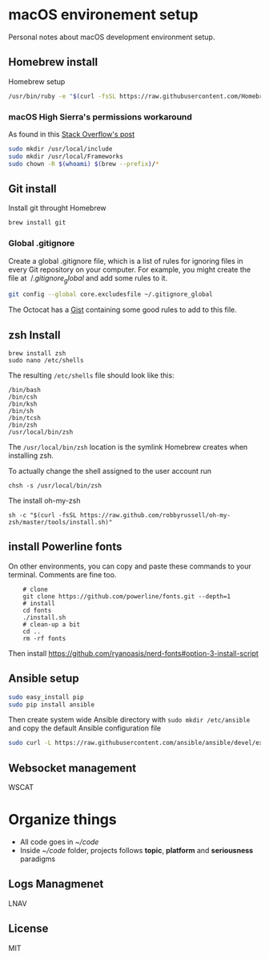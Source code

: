 # macOS environement setup
Personal notes about macOS development environment setup.

## Homebrew install
Homebrew setup

```sh
/usr/bin/ruby -e "$(curl -fsSL https://raw.githubusercontent.com/Homebrew/install/master/install)"
```

### macOS High Sierra's permissions workaround

As found in this [Stack Overflow's post](https://stackoverflow.com/questions/46459152/cant-chown-usr-local-for-homebrew-in-osx-10-13-high-sierra)

```sh
sudo mkdir /usr/local/include
sudo mkdir /usr/local/Frameworks
sudo chown -R $(whoami) $(brew --prefix)/*
```

## Git install
Install git throught Homebrew

```sh
brew install git
```

### Global .gitignore
Create a global .gitignore file, which is a list of rules for ignoring files in every Git repository on your computer. For example, you might create the file at $~/.gitignore_global$ and add some rules to it.
```sh
git config --global core.excludesfile ~/.gitignore_global
```
The Octocat has a [Gist](https://gist.github.com/octocat/9257657) containing some good rules to add to this file.

## zsh Install

    brew install zsh
    sudo nano /etc/shells

The resulting `/etc/shells` file should look like this:

    /bin/bash
    /bin/csh
    /bin/ksh
    /bin/sh
    /bin/tcsh
    /bin/zsh
    /usr/local/bin/zsh

The `/usr/local/bin/zsh` location is the symlink Homebrew creates when installing zsh.

To actually change the shell assigned to the user account run

    chsh -s /usr/local/bin/zsh

The install oh-my-zsh

    sh -c "$(curl -fsSL https://raw.github.com/robbyrussell/oh-my-zsh/master/tools/install.sh)"

## install Powerline fonts

On other environments, you can copy and paste these commands to your terminal. Comments are fine too.
```
    # clone
    git clone https://github.com/powerline/fonts.git --depth=1
    # install
    cd fonts
    ./install.sh
    # clean-up a bit
    cd ..
    rm -rf fonts
  ```
  
  Then install https://github.com/ryanoasis/nerd-fonts#option-3-install-script

## Ansible setup

```sh
sudo easy_install pip
sudo pip install ansible
```
Then create system wide Ansible directory with ```sudo mkdir /etc/ansible``` and copy the default Ansible configuration file
```bash
sudo curl -L https://raw.githubusercontent.com/ansible/ansible/devel/examples/ansible.cfg -o /etc/ansible/ansible.cfg
```

## Websocket management
WSCAT

# Organize things

* All code goes in *~/code*
* Inside *~/code* folder, projects follows **topic**, **platform** and **seriousness** paradigms

## Logs Managmenet

LNAV

License
----
MIT
